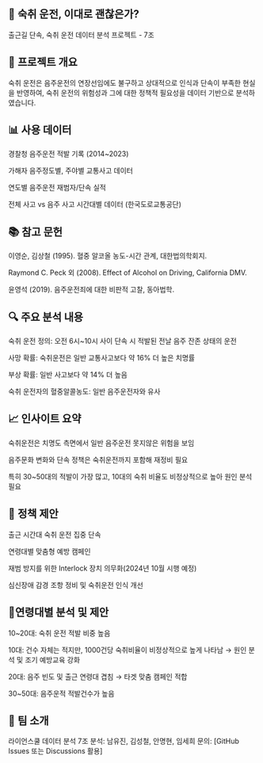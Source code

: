 ## 🛑 숙취 운전, 이대로 괜찮은가?
출근길 단속, 숙취 운전 데이터 분석 프로젝트 - 7조

## 📌 프로젝트 개요
숙취 운전은 음주운전의 연장선임에도 불구하고 상대적으로 인식과 단속이 부족한 현실을 반영하여, 숙취 운전의 위험성과 그에 대한 정책적 필요성을 데이터 기반으로 분석하였습니다.

## 📊 사용 데이터
경찰청 음주운전 적발 기록 (2014~2023)

가해자 음주정도별, 주야별 교통사고 데이터

연도별 음주운전 재범자/단속 실적

전체 사고 vs 음주 사고 시간대별 데이터 (한국도로교통공단)

## 📚 참고 문헌
이영순, 김상철 (1995). 혈중 알코올 농도-시간 관계, 대한법의학회지.

Raymond C. Peck 외 (2008). Effect of Alcohol on Driving, California DMV.

윤영석 (2019). 음주운전죄에 대한 비판적 고찰, 동아법학.

## 🔍 주요 분석 내용
숙취 운전 정의: 오전 6시~10시 사이 단속 시 적발된 전날 음주 잔존 상태의 운전

사망 확률: 숙취운전은 일반 교통사고보다 약 16% 더 높은 치명률

부상 확률: 일반 사고보다 약 14% 더 높음

숙취 운전자의 혈중알콜농도: 일반 음주운전자와 유사

## 📈 인사이트 요약
숙취운전은 치명도 측면에서 일반 음주운전 못지않은 위험을 보임

음주문화 변화와 단속 정책은 숙취운전까지 포함해 재정비 필요

특히 30~50대의 적발이 가장 많고, 10대의 숙취 비율도 비정상적으로 높아 원인 분석 필요

## 🧩 정책 제안

출근 시간대 숙취 운전 집중 단속

연령대별 맞춤형 예방 캠페인

재범 방지를 위한 Interlock 장치 의무화(2024년 10월 시행 예정)

심신장애 감경 조항 정비 및 숙취운전 인식 개선


## 👤연령대별 분석 및 제안

10~20대: 숙취 운전 적발 비중 높음 

10대: 건수 자체는 적지만, 1000건당 숙취비율이 비정상적으로 높게 나타남 → 원인 분석 및 조기 예방교육 강화

20대: 음주 빈도 및 출근 연령대 겹침 → 타겟 맞춤 캠페인 적합

30~50대: 음주운적 적발건수가 높음


## 🙋 팀 소개
라이언스쿨 데이터 분석 7조
분석: 남유진, 김성철, 안명현, 임세희
문의: [GitHub Issues 또는 Discussions 활용]
